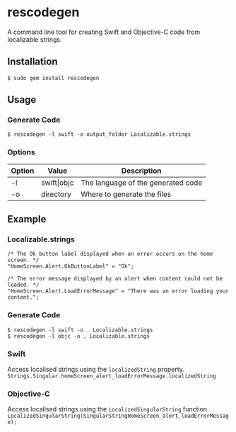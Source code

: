 # rescodegen
A command line tool for creating Swift and Objective-C code from localizable strings.
## Installation
`$ sudo gem install rescodegen`

## Usage
### Generate Code
`$ rescodegen -l swift -o output_folder Localizable.strings`
### Options

|Option|Value|Description   |
|---|---|---|
|-l|swift\|objc|The language of the generated code|
|-o|directory|Where to generate the files|
## Example
### Localizable.strings  

```
/* The Ok button label displayed when an error occurs on the home screen. */
"HomeScreen.Alert.OkButtonLabel" = "Ok";

/* The error message displayed by an alert when content could not be loaded. */
"HomeScreen.Alert.LoadErrorMessage" = "There was an error loading your content.";
```
### Generate Code

```
$ rescodegen -l swift -o . Localizable.strings
$ rescodegen -l objc -o . Localizable.strings
```
### Swift
Access localised strings using the `localizedString` property.
`Strings.Singular.homeScreen_alert_loadErrorMessage.localizedString`
### Objective-C
Access localised strings using the `LocalizedSingularString` function.
`LocalizedSingularString(SingularStringHomeScreen_alert_loadErrorMessage);`

